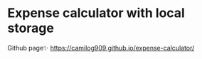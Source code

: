 # Expense calculator with local storage

Github page✨ https://camilog909.github.io/expense-calculator/
